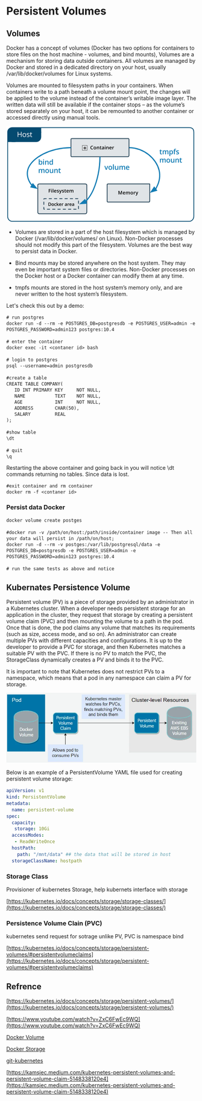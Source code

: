 # Persistent Volumes

## Volumes

Docker has a concept of volumes (Docker has two options for containers to store files on the host machine - volumes, and bind mounts), Volumes are a mechanism for storing data outside containers. All volumes are managed by Docker and stored in a dedicated directory on your host, usually /var/lib/docker/volumes for Linux systems.

Volumes are mounted to filesystem paths in your containers. When containers write to a path beneath a volume mount point, the changes will be applied to the volume instead of the container’s writable image layer. The written data will still be available if the container stops – as the volume’s stored separately on your host, it can be remounted to another container or accessed directly using manual tools.

![](../img/types-of-mounts.png)

* Volumes are stored in a part of the host filesystem which is managed by Docker (/var/lib/docker/volumes/ on Linux). Non-Docker processes should not modify this part of the filesystem. Volumes are the best way to persist data in Docker.

* Bind mounts may be stored anywhere on the host system. They may even be important system files or directories. Non-Docker processes on the Docker host or a Docker container can modify them at any time.

* tmpfs mounts are stored in the host system’s memory only, and are never written to the host system’s filesystem.

Let's check this out by a demo:

```
# run postgres
docker run -d --rm -e POSTGRES_DB=postgresdb -e POSTGRES_USER=admin -e POSTGRES_PASSWORD=admin123 postgres:10.4

# enter the container
docker exec -it <contaner id> bash

# login to postgres
psql --username=admin postgresdb

#create a table
CREATE TABLE COMPANY(
   ID INT PRIMARY KEY     NOT NULL,
   NAME           TEXT    NOT NULL,
   AGE            INT     NOT NULL,
   ADDRESS        CHAR(50),
   SALARY         REAL
);

#show table
\dt

# quit 
\q
```
Restarting the above container and going back in you will notice \dt commands returning no tables. Since data is lost.
```
#exit container and rm container 
docker rm -f <contaner id>
```
### Persist data Docker
```
docker volume create postges

#docker run -v /path/on/host:/path/inside/container image -- Then all your data will persist in /path/on/host; 
docker run -d --rm -v postges:/var/lib/postgresql/data -e POSTGRES_DB=postgresdb -e POSTGRES_USER=admin -e POSTGRES_PASSWORD=admin123 postgres:10.4

# run the same tests as above and notice
```

## Kubernates Persistence Volume

Persistent volume (PV) is a piece of storage provided by an administrator in a Kubernetes cluster. When a developer needs persistent storage for an application in the cluster, they request that storage by creating a persistent volume claim (PVC) and then mounting the volume to a path in the pod. Once that is done, the pod claims any volume that matches its requirements (such as size, access mode, and so on). An administrator can create multiple PVs with different capacities and configurations. It is up to the developer to provide a PVC for storage, and then Kubernetes matches a suitable PV with the PVC. If there is no PV to match the PVC, the StorageClass dynamically creates a PV and binds it to the PVC.

It is important to note that Kubernetes does not restrict PVs to a namespace, which means that a pod in any namespace can claim a PV for storage.

![](../img/kubernetes_pv.webp)

Below is an example of a PersistentVolume YAML file used for creating persistent volume storage:

``` yml
apiVersion: v1
kind: PersistentVolume
metadata:
  name: persistent-volume
spec:
  capacity:
   storage: 10Gi
  accessModes:
   - ReadWriteOnce
  hostPath:
    path: "/mnt/data" ## the data that will be stored in host
  storageClassName: hostpath
```
### Storage Class

Provisioner of kubernetes Storage, help kubernets interface with storage 

[https://kubernetes.io/docs/concepts/storage/storage-classes/](https://kubernetes.io/docs/concepts/storage/storage-classes/)

### Persistence Volume Clain (PVC)

kubernetes send request for sotrage 
unlike PV, PVC is namespace bind

[https://kubernetes.io/docs/concepts/storage/persistent-volumes/#persistentvolumeclaims](https://kubernetes.io/docs/concepts/storage/persistent-volumes/#persistentvolumeclaims)

## Refrence 

[https://kubernetes.io/docs/concepts/storage/persistent-volumes/](https://kubernetes.io/docs/concepts/storage/persistent-volumes/)

[https://www.youtube.com/watch?v=ZxC6FwEc9WQ](https://www.youtube.com/watch?v=ZxC6FwEc9WQ)

[Docker Volume](https://spacelift.io/blog/docker-volumes)

[Docker Storage](https://docs.docker.com/storage/)

[git-kubernetes](https://github.com/marcel-dempers/docker-development-youtube-series)

[https://kamsjec.medium.com/kubernetes-persistent-volumes-and-persistent-volume-claim-5148338120e4](https://kamsjec.medium.com/kubernetes-persistent-volumes-and-persistent-volume-claim-5148338120e4)